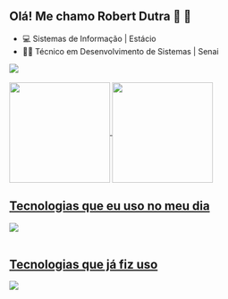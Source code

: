## Olá! Me chamo Robert Dutra 🤙 🤙
- 💻 Sistemas de Informação | Estácio
- 👨‍💻 Técnico em Desenvolvimento de Sistemas | Senai
<div style="display: inline_block">
  <a href="https://github.com/RobertDutra">
  <img src="https://skillicons.dev/icons?i=linkedin,instagram,github" />
</div><br/>

<div align="left">
  <img align="center" height="180em" src="https://github-readme-stats.vercel.app/api?username=robertdutra&show_icons=true&theme=tokyonight&count_private=false)"/>
  <img align="center" height="180em" src="https://github-readme-stats-sigma-five.vercel.app/api/top-langs/?username=RobertDutra&layout=compact&theme=react&line_height=40&hide=css"/>

</div>

## Tecnologias que eu uso no meu dia

<div style="display: inline_block">
  <a href="https://skillicons.dev">
  <img src="https://skillicons.dev/icons?i=java,spring,postgres,mysql,idea,postman" />
</div><br/>

## Tecnologias que já fiz uso
<div style="display: inline_block">
  <a href="https://skillicons.dev">
  <img src="https://skillicons.dev/icons?i=js,html,css,bootstrap,react" />
  
</div><br/>
